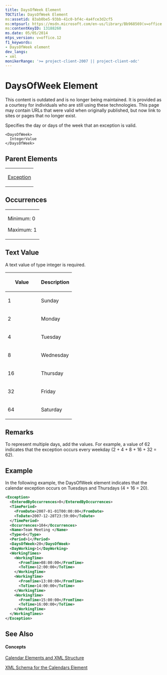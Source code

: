```yaml
---
title: DaysOfWeek Element
TOCTitle: DaysOfWeek Element
ms:assetid: 83ab0be5-93bb-41c0-bf4c-4a4fce3d2cf5
ms:mtpsurl: https://msdn.microsoft.com/en-us/library/Bb968569(v=office.12)
ms:contentKeyID: 13188260
ms.date: 05/05/2014
mtps_version: v=office.12
f1_keywords:
- DaysOfWeek element
dev_langs:
- xml
monikerRange: '>= project-client-2007 || project-client-odc'
---
```


# DaysOfWeek Element

This content is outdated and is no longer being maintained. It is provided as a courtesy for individuals who are still using these technologies. This page may contain URLs that were valid when originally published, but now link to sites or pages that no longer exist.

Specifies the day or days of the week that an exception is valid.

    <DaysOfWeek>
      IntegerValue
    </DaysOfWeek>

## Parent Elements

<table>
<colgroup>
<col style="width: 100%" />
</colgroup>
<tbody>
<tr class="odd">
<td><p><a href="bb968492(v=office.12).md">Exception</a></p></td>
</tr>
</tbody>
</table>

## Occurrences

<table>
<colgroup>
<col style="width: 100%" />
</colgroup>
<tbody>
<tr class="odd">
<td><p>Minimum: 0</p>
<p>Maximum: 1</p></td>
</tr>
</tbody>
</table>

## Text Value

A text value of type integer is required.

<table>
<colgroup>
<col style="width: 50%" />
<col style="width: 50%" />
</colgroup>
<thead>
<tr class="header">
<th><p>Value</p></th>
<th><p>Description</p></th>
</tr>
</thead>
<tbody>
<tr class="odd">
<td><p>1</p></td>
<td><p>Sunday</p></td>
</tr>
<tr class="even">
<td><p>2</p></td>
<td><p>Monday</p></td>
</tr>
<tr class="odd">
<td><p>4</p></td>
<td><p>Tuesday</p></td>
</tr>
<tr class="even">
<td><p>8</p></td>
<td><p>Wednesday</p></td>
</tr>
<tr class="odd">
<td><p>16</p></td>
<td><p>Thursday</p></td>
</tr>
<tr class="even">
<td><p>32</p></td>
<td><p>Friday</p></td>
</tr>
<tr class="odd">
<td><p>64</p></td>
<td><p>Saturday</p></td>
</tr>
</tbody>
</table>

## Remarks

To represent multiple days, add the values. For example, a value of 62 indicates that the exception occurs every weekday (2 + 4 + 8 + 16 + 32 = 62).

## Example

In the following example, the DaysOfWeek element indicates that the calendar exception occurs on Tuesdays and Thursdays (4 + 16 = 20).

``` xml
<Exception>
  <EnteredByOccurrences>0</EnteredByOccurrences>
  <TimePeriod>
    <FromDate>2007-01-01T00:00:00</FromDate>
    <ToDate>2007-12-28T23:59:00</ToDate>
  </TimePeriod>
  <Occurrences>104</Occurrences>
  <Name>Team Meeting </Name>
  <Type>6</Type>
  <Period>1</Period>
  <DaysOfWeek>20</DaysOfWeek>
  <DayWorking>1</DayWorking>
  <WorkingTimes>
    <WorkingTime>
      <FromTime>08:00:00</FromTime>
      <ToTime>12:00:00</ToTime>
    </WorkingTime>
    <WorkingTime>
      <FromTime>13:00:00</FromTime>
      <ToTime>14:00:00</ToTime>
    </WorkingTime>
    <WorkingTime>
      <FromTime>15:00:00</FromTime>
      <ToTime>16:00:00</ToTime>
    </WorkingTime>
  </WorkingTimes>
</Exception>
```

## See Also

#### Concepts

[Calendar Elements and XML Structure](bb968563\(v=office.12\).md)

[XML Schema for the Calendars Element](bb968557\(v=office.12\).md)

